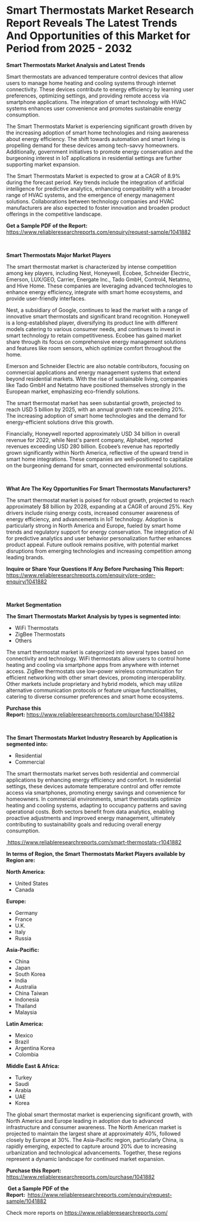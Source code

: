 <p><h1>Smart Thermostats Market Research Report Reveals The Latest Trends And Opportunities of this Market for Period from 2025 - 2032</h1></p><p><strong>Smart Thermostats Market Analysis and Latest Trends</strong></p>
<p><p>Smart thermostats are advanced temperature control devices that allow users to manage home heating and cooling systems through internet connectivity. These devices contribute to energy efficiency by learning user preferences, optimizing settings, and providing remote access via smartphone applications. The integration of smart technology with HVAC systems enhances user convenience and promotes sustainable energy consumption.</p><p>The Smart Thermostats Market is experiencing significant growth driven by the increasing adoption of smart home technologies and rising awareness about energy efficiency. The shift towards automation and smart living is propelling demand for these devices among tech-savvy homeowners. Additionally, government initiatives to promote energy conservation and the burgeoning interest in IoT applications in residential settings are further supporting market expansion. </p><p>The Smart Thermostats Market is expected to grow at a CAGR of 8.9% during the forecast period. Key trends include the integration of artificial intelligence for predictive analytics, enhancing compatibility with a broader range of HVAC systems, and the emergence of energy management solutions. Collaborations between technology companies and HVAC manufacturers are also expected to foster innovation and broaden product offerings in the competitive landscape.</p></p>
<p><strong>Get a Sample PDF of the Report:&nbsp;</strong> <a href="https://www.reliableresearchreports.com/enquiry/request-sample/1041882?utm_campaign=2030&utm_medium=2&utm_source=Github&utm_content=ia&utm_term=06042025&utm_id=smart-thermostats">https://www.reliableresearchreports.com/enquiry/request-sample/1041882</a></p>
<p>&nbsp;</p>
<p><strong>Smart Thermostats Major Market Players</strong></p>
<p><p>The smart thermostat market is characterized by intense competition among key players, including Nest, Honeywell, Ecobee, Schneider Electric, Emerson, LUX/GEO, Carrier, Energate Inc., Tado GmbH, Control4, Netatmo, and Hive Home. These companies are leveraging advanced technologies to enhance energy efficiency, integrate with smart home ecosystems, and provide user-friendly interfaces.</p><p>Nest, a subsidiary of Google, continues to lead the market with a range of innovative smart thermostats and significant brand recognition. Honeywell is a long-established player, diversifying its product line with different models catering to various consumer needs, and continues to invest in smart technology to retain competitiveness. Ecobee has gained market share through its focus on comprehensive energy management solutions and features like room sensors, which optimize comfort throughout the home.</p><p>Emerson and Schneider Electric are also notable contributors, focusing on commercial applications and energy management systems that extend beyond residential markets. With the rise of sustainable living, companies like Tado GmbH and Netatmo have positioned themselves strongly in the European market, emphasizing eco-friendly solutions.</p><p>The smart thermostat market has seen substantial growth, projected to reach USD 5 billion by 2025, with an annual growth rate exceeding 20%. The increasing adoption of smart home technologies and the demand for energy-efficient solutions drive this growth.</p><p>Financially, Honeywell reported approximately USD 34 billion in overall revenue for 2022, while Nest's parent company, Alphabet, reported revenues exceeding USD 280 billion. Ecobee’s revenue has reportedly grown significantly within North America, reflective of the upward trend in smart home integrations. These companies are well-positioned to capitalize on the burgeoning demand for smart, connected environmental solutions.</p></p>
<p>&nbsp;</p>
<p><strong>What Are The Key Opportunities For Smart Thermostats Manufacturers?</strong></p>
<p><p>The smart thermostat market is poised for robust growth, projected to reach approximately $8 billion by 2028, expanding at a CAGR of around 25%. Key drivers include rising energy costs, increased consumer awareness of energy efficiency, and advancements in IoT technology. Adoption is particularly strong in North America and Europe, fueled by smart home trends and regulatory support for energy conservation. The integration of AI for predictive analytics and user behavior personalization further enhances product appeal. Future outlook remains positive, with potential market disruptions from emerging technologies and increasing competition among leading brands.</p></p>
<p><strong>Inquire or Share Your Questions If Any Before Purchasing This Report:</strong> <a href="https://www.reliableresearchreports.com/enquiry/pre-order-enquiry/1041882?utm_campaign=2030&utm_medium=2&utm_source=Github&utm_content=ia&utm_term=06042025&utm_id=smart-thermostats">https://www.reliableresearchreports.com/enquiry/pre-order-enquiry/1041882</a></p>
<p>&nbsp;</p>
<p><strong>Market Segmentation</strong></p>
<p><strong>The Smart Thermostats Market Analysis by types is segmented into:</strong></p>
<p><ul><li>WiFi Thermostats</li><li>ZigBee Thermostats</li><li>Others</li></ul></p>
<p><p>The smart thermostat market is categorized into several types based on connectivity and technology. WiFi thermostats allow users to control home heating and cooling via smartphone apps from anywhere with internet access. ZigBee thermostats use low-power wireless communication for efficient networking with other smart devices, promoting interoperability. Other markets include proprietary and hybrid models, which may utilize alternative communication protocols or feature unique functionalities, catering to diverse consumer preferences and smart home ecosystems.</p></p>
<p><strong>Purchase this Report:&nbsp;</strong><a href="https://www.reliableresearchreports.com/purchase/1041882?utm_campaign=2030&utm_medium=2&utm_source=Github&utm_content=ia&utm_term=06042025&utm_id=smart-thermostats">https://www.reliableresearchreports.com/purchase/1041882</a></p>
<p>&nbsp;</p>
<p><strong>The Smart Thermostats Market Industry Research by Application is segmented into:</strong></p>
<p><ul><li>Residential</li><li>Commercial</li></ul></p>
<p><p>The smart thermostats market serves both residential and commercial applications by enhancing energy efficiency and comfort. In residential settings, these devices automate temperature control and offer remote access via smartphones, promoting energy savings and convenience for homeowners. In commercial environments, smart thermostats optimize heating and cooling systems, adapting to occupancy patterns and saving operational costs. Both sectors benefit from data analytics, enabling proactive adjustments and improved energy management, ultimately contributing to sustainability goals and reducing overall energy consumption.</p></p>
<p><a href="https://www.reliableresearchreports.com/smart-thermostats-r1041882?utm_campaign=2030&utm_medium=2&utm_source=Github&utm_content=ia&utm_term=06042025&utm_id=smart-thermostats">&nbsp;https://www.reliableresearchreports.com/smart-thermostats-r1041882</a></p>
<p><strong>In terms of Region, the Smart Thermostats Market Players available by Region are:</strong></p>
<p>
    <p> <strong> North America: </strong>
        <ul>
            <li>United States</li>
            <li>Canada</li>
        </ul>
        </p> 
    <p> <strong> Europe: </strong>
        <ul>
            <li>Germany</li>
            <li>France</li>
            <li>U.K.</li>
            <li>Italy</li>
            <li>Russia</li>
        </ul>
        </p> 
    <p> <strong> Asia-Pacific: </strong>
        <ul>
            <li>China</li>
            <li>Japan</li>
            <li>South Korea</li>
            <li>India</li>
            <li>Australia</li>
            <li>China Taiwan</li>
            <li>Indonesia</li>
            <li>Thailand</li>
            <li>Malaysia</li>
        </ul>
        </p> 
    <p> <strong> Latin America: </strong>
        <ul>
            <li>Mexico</li>
            <li>Brazil</li>
            <li>Argentina Korea</li>
            <li>Colombia</li>
        </ul>
        </p> 
    <p> <strong> Middle East & Africa: </strong>
        <ul>
            <li>Turkey</li>
            <li>Saudi</li>
            <li>Arabia</li>
            <li>UAE</li>
            <li>Korea</li>
        </ul>
    </p>
    </p>
<p><p>The global smart thermostat market is experiencing significant growth, with North America and Europe leading in adoption due to advanced infrastructure and consumer awareness. The North American market is projected to maintain the largest share at approximately 40%, followed closely by Europe at 30%. The Asia-Pacific region, particularly China, is rapidly emerging, expected to capture around 20% due to increasing urbanization and technological advancements. Together, these regions represent a dynamic landscape for continued market expansion.</p></p>
<p><strong>Purchase this Report: </strong><a href="https://www.reliableresearchreports.com/purchase/1041882?utm_campaign=2030&utm_medium=2&utm_source=Github&utm_content=ia&utm_term=06042025&utm_id=smart-thermostats">https://www.reliableresearchreports.com/purchase/1041882</a></p>
<p>&nbsp;<strong>Get a Sample PDF of the Report:&nbsp;&nbsp;</strong><a href="https://www.reliableresearchreports.com/enquiry/request-sample/1041882?utm_campaign=2030&utm_medium=2&utm_source=Github&utm_content=ia&utm_term=06042025&utm_id=smart-thermostats">https://www.reliableresearchreports.com/enquiry/request-sample/1041882</a></p>
<p><strong></strong></p>
<p>Check more reports on <a href="https://www.reliableresearchreports.com/?utm_campaign=2030&utm_medium=2&utm_source=Github&utm_content=ia&utm_term=06042025&utm_id=smart-thermostats">https://www.reliableresearchreports.com/</a></p>